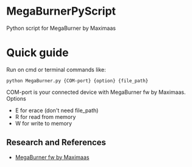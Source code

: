 # MegaBurnerPyScript
Python script for MegaBurner by Maximaas

# Quick guide
Run on cmd or terminal commands like:
```
python MegaBurner.py {COM-port} {option} {file_path} 
```
COM-port is your connected device with MegaBurner fw by Maximaas.
Options
* E for erace (don't need file_path)
* R for read from memory
* W for write to memory

## Research and References

- [MegaBurner fw by Maximaas](https://github.com/maximaas/MegaBurner)
